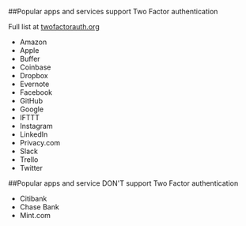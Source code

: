 ##Popular apps and services support Two Factor authentication

Full list at [twofactorauth.org](https://twofactorauth.org/)

* Amazon
* Apple
* Buffer
* Coinbase
* Dropbox
* Evernote
* Facebook
* GitHub
* Google
* IFTTT
* Instagram
* LinkedIn
* Privacy.com
* Slack
* Trello
* Twitter


##Popular apps and service DON'T support Two Factor authentication
* Citibank
* Chase Bank
* Mint.com
